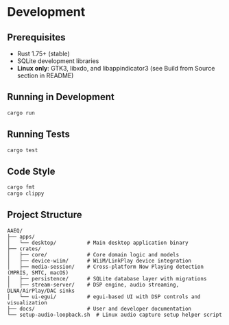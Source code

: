 # Development

## Prerequisites

- Rust 1.75+ (stable)
- SQLite development libraries
- **Linux only**: GTK3, libxdo, and libappindicator3 (see Build from Source section in README)

## Running in Development

```bash
cargo run
```

## Running Tests

```bash
cargo test
```

## Code Style

```bash
cargo fmt
cargo clippy
```

## Project Structure

```
AAEQ/
├── apps/
│   └── desktop/          # Main desktop application binary
├── crates/
│   ├── core/             # Core domain logic and models
│   ├── device-wiim/      # WiiM/LinkPlay device integration
│   ├── media-session/    # Cross-platform Now Playing detection (MPRIS, SMTC, macOS)
│   ├── persistence/      # SQLite database layer with migrations
│   ├── stream-server/    # DSP engine, audio streaming, DLNA/AirPlay/DAC sinks
│   └── ui-egui/          # egui-based UI with DSP controls and visualization
├── docs/                 # User and developer documentation
└── setup-audio-loopback.sh  # Linux audio capture setup helper script
```
